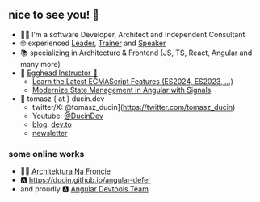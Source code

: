 ## nice to see you! 🙂

- 🧑‍💻 I’m a software Developer, Architect and Independent Consultant
- 🤓 experienced [Leader](https://ducin.dev), [Trainer](https://ducin.dev/trainings) and [Speaker](https://ducin.dev/archive)
- 📚 specializing in Architecture & Frontend (JS, TS, React, Angular and many more)
- 🥚 [Egghead Instructor 🎥](https://bit.ly/ducin-egghead)
  - [Learn the Latest ECMAScript Features (ES2024, ES2023, ...)](https://egghead.io/courses/learn-the-latest-ecmascript-features-es2024-es2023-9112d52a?af=https://app.egghead.io/s/npr32)
  - [Modernize State Management in Angular with Signals](https://egghead.io/courses/modernize-state-management-in-angular-with-signals-6e7ea1c2?af=https://app.egghead.io/s/npr32)
- 👋 tomasz { at } ducin.dev
  - twitter/X: @tomasz_ducin](https://twitter.com/tomasz_ducin)
  - Youtube: [@DucinDev](https://www.youtube.com/@DucinDev)
  - [blog](https://ducin.dev/blog), [dev.to](https://dev.to/ducin)
  - [newsletter](https://ducin.dev/newsletter)

### some online works

- 👷‍♂️ [Architektura Na Froncie](http://architekturanafroncie.pl)
- 🅰️ https://ducin.github.io/angular-defer
- and proudly 🅰️ [Angular Devtools Team](https://chromewebstore.google.com/detail/angular-devtools/ienfalfjdbdpebioblfackkekamfmbnh?pli=1)
